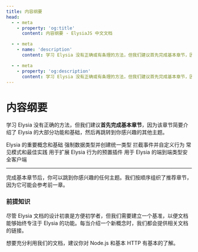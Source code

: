 ```yaml
---
title: 内容纲要
head:
  - - meta
    - property: 'og:title'
      content: 内容纲要 - ElysiaJS 中文文档

  - - meta
    - name: 'description'
      content: 学习 Elysia 没有正确或有条理的方法，但我们建议首先完成基本章节，因为该章节简要介绍了 Elysia 的大部分功能和基础，然后再跳转到你感兴趣的其他主题。完成基本章节后，你可以跳转到任何感兴趣的主题。不过，我们建议你遵循本章的顺序，因为本章可能会引用前一章的内容。

  - - meta
    - property: 'og:description'
      content: 学习 Elysia 没有正确或有条理的方法，但我们建议首先完成基本章节，因为该章节简要介绍了 Elysia 的大部分功能和基础，然后再跳转到你感兴趣的其他主题。完成基本章节后，你可以跳转到任何感兴趣的主题。不过，我们建议你遵循本章的顺序，因为本章可能会引用前一章的内容。
---
```


<script setup>
    import Card from '../components/nearl/card.vue'
    import Deck from '../components/nearl/card-deck.vue'
</script>

# 内容纲要

学习 Elysia 没有正确的方法，但我们建议**首先完成基本章节**，因为该章节简要介绍了 Elysia 的大部分功能和基础，然后再跳转到你感兴趣的其他主题。

<Deck>
    <Card title="基础" href="/essential/route">
        Elysia 的重要概念和基础
    </Card>
    <Card title="校验" href="/validation/overview">
        强制数据类型并创建统一类型
    </Card>
    <Card title="生命周期" href="/life-cycle/overview">
        拦截事件并自定义行为
    </Card>
    <Card title="模式" href="/patterns/group">
        常见模式和最佳实践
    </Card>
    <Card title="插件" href="/plugins/overview">
        用于扩展 Elysia 行为的预置插件
    </Card>
    <Card title="Eden" href="/eden/overview">
        用于 Elysia 的端到端类型安全客户端
    </Card>
</Deck>

---

完成基本章节后，你可以跳到你感兴趣的任何主题。我们按顺序组织了推荐章节，因为它可能会参考前一章。

### 前提知识

尽管 Elysia 文档的设计初衷是方便初学者，但我们需要建立一个基准，以便文档能够始终专注于 Elysia 的功能。每当介绍一个新概念时，我们都会提供相关文档的链接。

想要充分利用我们的文档，建议你对 Node.js 和基本 HTTP 有基本的了解。
